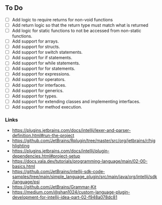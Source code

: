 ## To Do

- [ ] Add logic to require returns for non-void functions
- [ ] Add return logic so that the return type must match what is returned
- [ ] Add logic for static functions to not be accessed from non-static functions.
- [ ] Add support for arrays.
- [ ] Add support for structs.
- [ ] Add support for switch statements.
- [ ] Add support for if statements.
- [ ] Add support for while statements.
- [ ] Add support for for statements.
- [ ] Add support for expressions.
- [ ] Add support for operators.
- [ ] Add support for interfaces.
- [ ] Add support for generics.
- [ ] Add support for types.
- [ ] Add support for extending classes and implementing interfaces.
- [ ] Add support for method execution.

### Links
- https://plugins.jetbrains.com/docs/intellij/lexer-and-parser-definition.html#run-the-project
- https://github.com/JetBrains/Rplugin/tree/master/src/org/jetbrains/r/highlighting
- https://plugins.jetbrains.com/docs/intellij/plugin-dependencies.html#project-setup
- https://docs.vala.dev/tutorials/programming-language/main/02-00-basics.html
- https://github.com/JetBrains/intellij-sdk-code-samples/tree/main/simple_language_plugin/src/main/java/org/intellij/sdk/language/psi
- https://github.com/JetBrains/Grammar-Kit
- https://medium.com/@shan1024/custom-language-plugin-development-for-intellij-idea-part-02-f948a078dc81